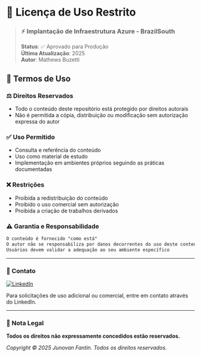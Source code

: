 # 📜 Licença de Uso Restrito

> ### ⚡ Implantação de Infraestrutura Azure - BrazilSouth
> **Status**: ✅ Aprovado para Produção  
> **Última Atualização**: 2025  
> **Autor**: Mathews Buzetti
## 🔐 Termos de Uso

### ⚖️ Direitos Reservados
- Todo o conteúdo deste repositório está protegido por direitos autorais
- Não é permitida a cópia, distribuição ou modificação sem autorização expressa do autor

### ✅ Uso Permitido
- Consulta e referência do conteúdo
- Uso como material de estudo
- Implementação em ambientes próprios seguindo as práticas documentadas

### ❌ Restrições
- Proibida a redistribuição do conteúdo
- Proibido o uso comercial sem autorização
- Proibida a criação de trabalhos derivados

### ⚠️ Garantia e Responsabilidade
```markdown
O conteúdo é fornecido "como está"
O autor não se responsabiliza por danos decorrentes do uso deste conteúdo
Usuários devem validar a adequação ao seu ambiente específico
```

---

### 📧 Contato
[![LinkedIn](https://img.shields.io/badge/LinkedIn-Junovan_Fantin-blue)](https://www.linkedin.com/in/junovanfantin)

Para solicitações de uso adicional ou comercial, entre em contato através do LinkedIn.

---

### 📝 Nota Legal
**Todos os direitos não expressamente concedidos estão reservados.**

*Copyright © 2025 Junovan Fantin. Todos os direitos reservados.*
